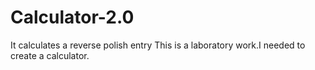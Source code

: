 # Calculator-2.0
It calculates a reverse polish entry
This is a laboratory work.I needed to create a calculator.
